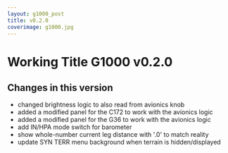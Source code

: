 ```yaml
---
layout: g1000_post
title: v0.2.0
coverimage: g1000.jpg
---
```

# Working Title G1000 v0.2.0
## Changes in this version

* changed brightness logic to also read from avionics knob
* added a modified panel for the C172 to work with the avionics logic
* added a modified panel for the G36 to work with the avionics logic
* add IN/HPA mode switch for barometer
* show whole-number current leg distance with '.0' to match reality
* update SYN TERR menu background when terrain is hidden/displayed